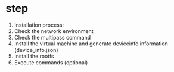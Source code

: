 

# step
1. Installation process: 
2. Check the network environment 
3. Check the multipass command 
4. Install the virtual machine and generate deviceinfo information (device_info.json)
5. Install the rootfs 
6. Execute commands (optional)
